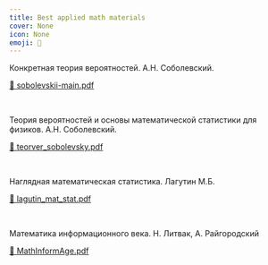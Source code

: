 ```yaml
---
title: Best applied math materials
cover: None
icon: None
emoji: 📜
---
```


Конкретная теория вероятностей. А.Н. Соболевский.

[📎 sobolevskii-main.pdf](https://merkulov.top/Other/Notes/Best_applied_math_materials/sobolevskii-main.pdf)

<br/>

Теория вероятностей и основы математической статистики для физиков. А.Н. Соболевский.

[📎 teorver_sobolevsky.pdf](https://merkulov.top/Other/Notes/Best_applied_math_materials/teorver_sobolevsky.pdf)

<br/>

Наглядная математическая статистика. Лагутин М.Б.

[📎 lagutin_mat_stat.pdf](https://merkulov.top/Other/Notes/Best_applied_math_materials/lagutin_mat_stat.pdf)

<br/>

Математика информационного века. Н. Литвак, А. Райгородский

[📎 MathInformAge.pdf](https://merkulov.top/Other/Notes/Best_applied_math_materials/MathInformAge.pdf)
